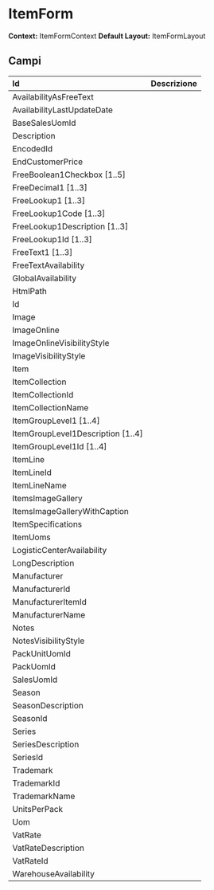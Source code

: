# ItemForm

**Context:** ItemFormContext
**Default Layout:** ItemFormLayout



## Campi

| Id | Descrizione | 
| :--- | :--- | 
| AvailabilityAsFreeText |  | 
| AvailabilityLastUpdateDate |  | 
| BaseSalesUomId |  | 
| Description |  | 
| EncodedId |  | 
| EndCustomerPrice |  | 
| FreeBoolean1Checkbox \[1..5\] |  | 
| FreeDecimal1 \[1..3\] |  | 
| FreeLookup1 \[1..3\] |  | 
| FreeLookup1Code \[1..3\] |  | 
| FreeLookup1Description \[1..3\] |  | 
| FreeLookup1Id \[1..3\] |  | 
| FreeText1 \[1..3\] |  | 
| FreeTextAvailability |  | 
| GlobalAvailability |  | 
| HtmlPath |  | 
| Id |  | 
| Image |  | 
| ImageOnline |  | 
| ImageOnlineVisibilityStyle |  | 
| ImageVisibilityStyle |  | 
| Item |  | 
| ItemCollection |  | 
| ItemCollectionId |  | 
| ItemCollectionName |  | 
| ItemGroupLevel1 \[1..4\] |  | 
| ItemGroupLevel1Description \[1..4\] |  | 
| ItemGroupLevel1Id \[1..4\] |  | 
| ItemLine |  | 
| ItemLineId |  | 
| ItemLineName |  | 
| ItemsImageGallery |  | 
| ItemsImageGalleryWithCaption |  | 
| ItemSpecifications |  | 
| ItemUoms |  | 
| LogisticCenterAvailability |  | 
| LongDescription |  | 
| Manufacturer |  | 
| ManufacturerId |  | 
| ManufacturerItemId |  | 
| ManufacturerName |  | 
| Notes |  | 
| NotesVisibilityStyle |  | 
| PackUnitUomId |  | 
| PackUomId |  | 
| SalesUomId |  | 
| Season |  | 
| SeasonDescription |  | 
| SeasonId |  | 
| Series |  | 
| SeriesDescription |  | 
| SeriesId |  | 
| Trademark |  | 
| TrademarkId |  | 
| TrademarkName |  | 
| UnitsPerPack |  | 
| Uom |  | 
| VatRate |  | 
| VatRateDescription |  | 
| VatRateId |  | 
| WarehouseAvailability |  | 

